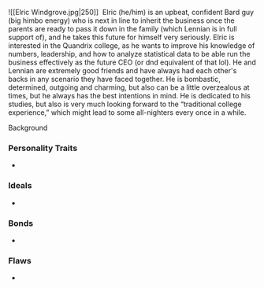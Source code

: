 ![[Elric Windgrove.jpg|250]] 
Elric (he/him) is an upbeat, confident Bard guy (big himbo energy) who is next in line to inherit the business once the parents are ready to pass it down in the family (which Lennian is in full support of), and he takes this future for himself very seriously. Elric is interested in the Quandrix college, as he wants to improve his knowledge of numbers, leadership, and how to analyze statistical data to be able run the business effectively as the future CEO (or dnd equivalent of that lol). He and Lennian are extremely good friends and have always had each other's backs in any scenario they have faced together. He is bombastic, determined, outgoing and charming, but also can be a little overzealous at times, but he always has the best intentions in mind. He is dedicated to his studies, but also is very much looking forward to the “traditional college experience,” which might lead to some all-nighters every once in a while.


Background
### Personality Traits
- 
### Ideals
- 
### Bonds
- 
### Flaws
- 